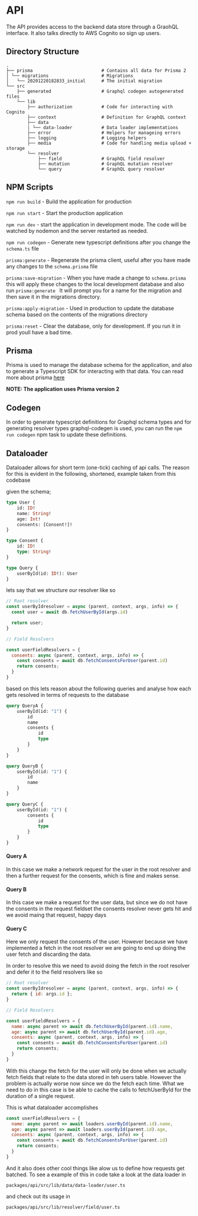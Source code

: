# API

The API provides access to the backend data store through a GraohQL interface. It also talks directly to AWS Cognito so sign up users.



## Directory Structure

```
.
├── prisma                          # Contains all data for Prisma 2
│ └── migrations                    # Migrations
│   └── 20201220182833_initial      # The initial migration
└── src
    ├── generated                   # Graphql codegen autogenerated files
    └── lib
        ├── authorization           # Code for interacting with Cognito
        ├── context                 # Definition for GraphQL context
        ├── data
        | └── data-loader           # Data loader implementations
        ├── error                   # Helpers for manageing errors
        ├── logging                 # Logging helpers
        ├── media                   # Code for handling media upload + storage
        └── resolver
            ├── field               # GraphQL field resolver
            ├── mutation            # GraphQL mutation resolver
            └── query               # GraphQL query resolver
```

## NPM Scripts



`npm run build` - Build the application for production



`npm run start` - Start the production application



`npm run dev` - start the application in development mode. The code will be watched by nodemon and the server restarted as needed.



`npm run codegen` - Generate new typescript definitions after you change the `schema.ts` file



`prisma:generate` - Regenerate the prisma client, useful after you have made any changes to the `schema.prisma` file



`prisma:save-migration` - When you have made a change to `schema.prisma` this will apply these changes to the local development database and also run `prisma:generate ` It will prompt you for a name for the migration and then save it in the migrations directory.



`prisma:apply-migration` - Used in production to update the database schema based on the contents of the migrations directory



`prisma:reset` - Clear the database, only for development. If you run it in prod youll have a bad time.



##  Prisma

Prisma is used to manage the database schema for the application, and also to generate a Typescript SDK for interacting with that data. You can read more about prisma [here](https://www.prisma.io/)

**NOTE: The application uses Prisma version 2**



## Codegen

In order to generate typescript definitions for Graphql schema types and for generating resolver types graphql-codegen is used, you can run the `npm run codegen` npm task to update these definitions.



## Dataloader

Dataloader allows for short term (one-tick) caching of api calls. The reason for this is evident in the following, shortened, example taken from this codebase

given the schema;

```graphql
type User {
    id: ID!
    name: String!
    age: Int!
    consents: [Consent!]!
}

type Consent {
    id: ID!
    type: String!
}

type Query {
    userById(id: ID!): User
}
```

lets say that we structure our resolver like so

````javascript
// Root resolver
const userByIdresolver = async (parent, context, args, info) => {
  const user = await db.fetchUserById(args.id)

  return user;
}

// Field Resolvers

const userFieldResolvers = {
  consents: async (parent, context, args, info) => {
    const consents = await db.fetchConsentsForUser(parent.id)
    return consents;
  }
}
````

based on this lets reason about the following queries and analyse how each gets resolved in terms of requests to the database

````graphql
query QueryA {
    userById(id: "1") {
        id
        name
        consents {
            id
            type
        }
    }
}

query QueryB {
    userById(id: "1") {
        id
        name
    }
}

query QueryC {
    userById(id: "1") {
        consents {
            id
            type
        }
    }
}
````

#### Query A

In this case we make a network request for the user in the root resolver and then a further request for the consents, which is fine and makes sense.

#### Query B

In this case we make a request for the user data, but since we do not have the consents in the request fieldset the consents resolver never gets hit and we avoid maing that request, happy days

#### Query C

Here we only request the consents of the user. However because we have implemented a fetch in the root resolver we are going to end up doing the user fetch and discarding the data.

In order to resolve this we need to avoid doing the fetch in the root resolver and defer it to the field resolvers like so

````javascript
// Root resolver
const userByIdresolver = async (parent, context, args, info) => {
  return { id: args.id };
}

// Field Resolvers

const userFieldResolvers = {
  name: async parent => await db.fetchUserById(parent.id).name,
  age: async parent => await db.fetchUserById(parent.id).age,
  consents: async (parent, context, args, info) => {
    const consents = await db.fetchConsentsForUser(parent.id)
    return consents;
  }
}
````

With this change the fetch for the user will only be done when we actually fetch fields that relate to the data stored in teh users table. However the problem is actually worse now since we do the fetch each time. What we need to do in this case is be able to cache the calls to fetchUserById for the duration of a single request.

This is what dataloader accomplishes

```javascript
const userFieldResolvers = {
  name: async parent => await loaders.userById(parent.id).name,
  age: async parent => await loaders.userById(parent.id).age,
  consents: async (parent, context, args, info) => {
    const consents = await db.fetchConsentsForUser(parent.id)
    return consents;
  }
}
```

And it also does other cool things like alow us to define how requests get batched. To see a example of this in code take a look at the data loader in

`packages/api/src/lib/data/data-loader/user.ts`

and check out its usage in

`packages/api/src/lib/resolver/field/user.ts`


